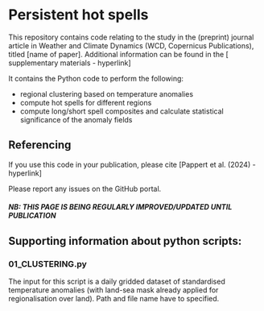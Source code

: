 # Persistent hot spells

This repository contains code relating to the study in the (preprint) journal article in Weather and Climate Dynamics (WCD, Copernicus Publications), titled [name of paper]. Additional information can be found in the [ supplementary materials - hyperlink]

It contains the Python code to perform the following:

* regional clustering based on temperature anomalies
* compute hot spells for different regions
* compute long/short spell composites and calculate statistical significance of the anomaly fields

## Referencing
If you use this code in your publication, please cite [Pappert et al. (2024) - hyperlink]

Please report any issues on the GitHub portal.
 
 
#### *NB: THIS PAGE IS BEING REGULARLY IMPROVED/UPDATED UNTIL PUBLICATION* <br />


## Supporting information about python scripts:

### 01_CLUSTERING.py

The input for this script is a daily gridded dataset of standardised temperature anomalies (with land-sea mask already applied for regionalisation over land).
Path and file name have to specified.
